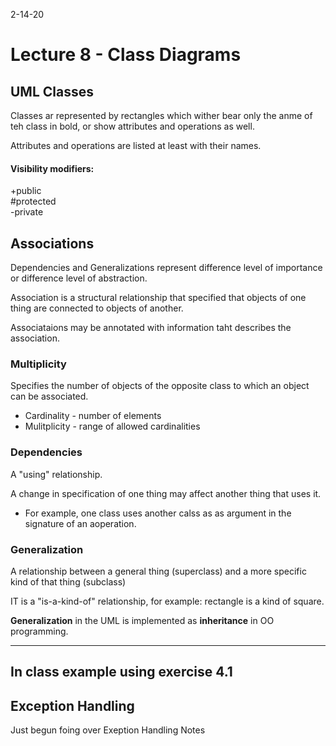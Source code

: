 2-14-20
# Lecture 8 - Class Diagrams
## UML Classes
Classes ar represented by rectangles which wither bear only the anme of teh class in bold, or show attributes and operations as well.

Attributes and operations are listed at least with their names.

#### Visibility modifiers:
+public<br>
#protected<br>
-private<br>

## Associations
Dependencies and Generalizations represent difference level of importance or difference level of abstraction.

Association is a structural relationship that specified that objects of one thing are connected to objects of another.

Associataions may be annotated with information taht describes the association.

### Multiplicity
Specifies the number of objects of the opposite class to which an object can be associated.
* Cardinality - number of elements
* Mulitplicity - range of allowed cardinalities

### Dependencies
A "using" relationship.

A change in specification of one thing may affect another thing that uses it.
* For example, one class uses another calss as as argument in the signature of an aoperation.

### Generalization
A relationship between a general thing (superclass) and a more specific kind of that thing (subclass)

IT is a "is-a-kind-of" relationship, for example: rectangle is a kind of square.

**Generalization** in the UML is implemented as **inheritance** in OO programming.

---
In class example using exercise 4.1
---

## Exception Handling
Just begun foing over Exeption Handling Notes